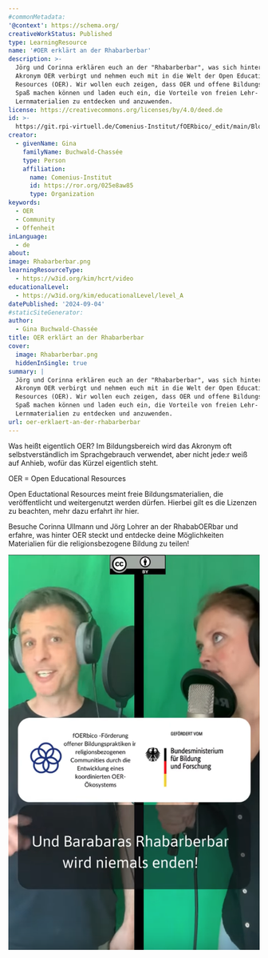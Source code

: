 ```yaml
---
#commonMetadata:
'@context': https://schema.org/
creativeWorkStatus: Published
type: LearningResource
name: '#OER erklärt an der Rhabarberbar'
description: >-
  Jörg und Corinna erklären euch an der "Rhabarberbar", was sich hinter dem
  Akronym OER verbirgt und nehmen euch mit in die Welt der Open Educational
  Resources (OER). Wir wollen euch zeigen, dass OER und offene Bildungspraktiken
  Spaß machen können und laden euch ein, die Vorteile von freien Lehr- und
  Lernmaterialien zu entdecken und anzuwenden. 
license: https://creativecommons.org/licenses/by/4.0/deed.de
id: >-
  https://git.rpi-virtuell.de/Comenius-Institut/fOERbico/_edit/main/Blog/OER-erkl%C3%A4rt.md
creator:
  - givenName: Gina
    familyName: Buchwald-Chassée
    type: Person
    affiliation:
      name: Comenius-Institut
      id: https://ror.org/025e8aw85
      type: Organization
keywords:
  - OER
  - Community
  - Offenheit
inLanguage:
  - de
about:
image: Rhabarberbar.png
learningResourceType:
  - https://w3id.org/kim/hcrt/video
educationalLevel:
  - https://w3id.org/kim/educationalLevel/level_A
datePublished: '2024-09-04'
#staticSiteGenerator:
author:
  - Gina Buchwald-Chassée
title: OER erklärt an der Rhabarberbar
cover:
  image: Rhabarberbar.png
  hiddenInSingle: true
summary: |
  Jörg und Corinna erklären euch an der "Rhabarberbar", was sich hinter dem
  Akronym OER verbirgt und nehmen euch mit in die Welt der Open Educational
  Resources (OER). Wir wollen euch zeigen, dass OER und offene Bildungspraktiken
  Spaß machen können und laden euch ein, die Vorteile von freien Lehr- und
  Lernmaterialien zu entdecken und anzuwenden. 
url: oer-erklaert-an-der-rhabarberbar
---
```


Was heißt eigentlich OER? Im Bildungsbereich wird das Akronym oft selbstverständlich im Sprachgebrauch verwendet, aber nicht jede:r weiß auf Anhieb, wofür das Kürzel eigentlich steht. 

OER = Open Educational Resources

Open Eductational Resources meint freie Bildungsmaterialien, die veröffentlicht und weitergenutzt werden dürfen. Hierbei gilt es die Lizenzen zu beachten, mehr dazu erfahrt ihr hier. 

Besuche Corinna Ullmann und Jörg Lohrer an der RhababOERbar und erfahre, was hinter OER steckt und entdecke deine Möglichkeiten Materialien für die religionsbezogene Bildung zu teilen!

[![OER erklärt](Rhabarberbar.png)](RhabarbOER-Video-Corinna-und-Joerg.mp4)
